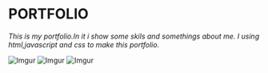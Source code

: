 # PORTFOLIO


_This is my portfolio.In it i show some skils and somethings about me._
_I using html,javascript and css to make this portfolio._

![Imgur](https://imgur.com/C6MWaSi.jpg)
![Imgur](https://imgur.com/GT1ZUEn.jpg)
![Imgur](https://imgur.com/Go0Y3P9.jpg)
